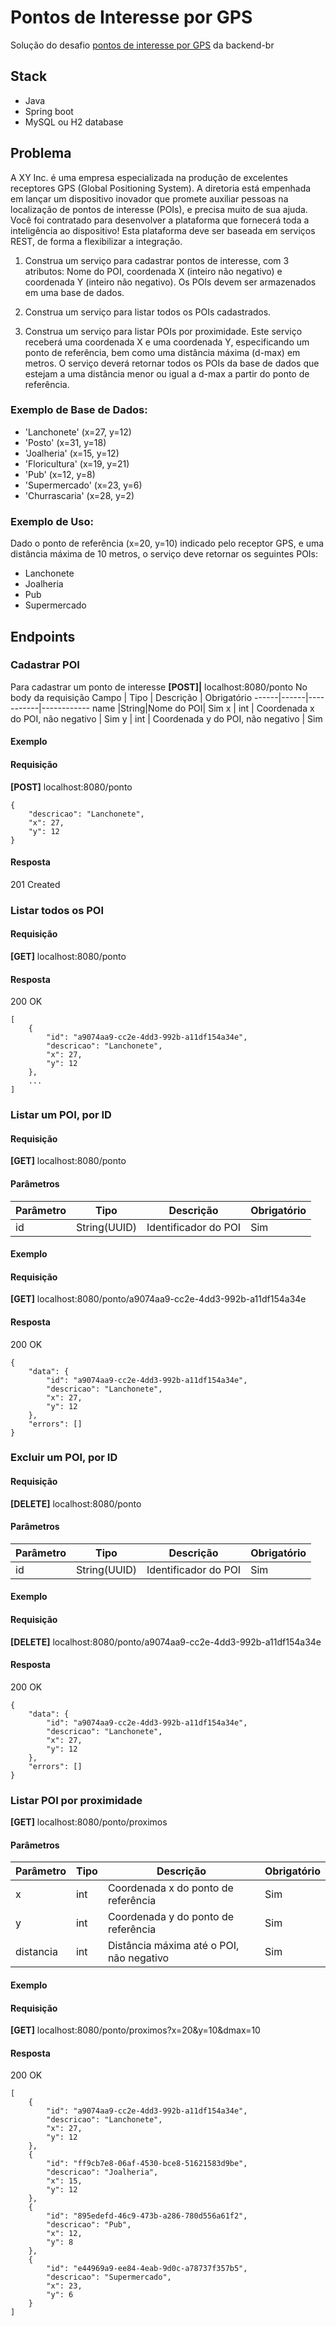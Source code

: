# Pontos de Interesse por GPS

Solução do desafio [pontos de interesse por GPS](https://github.com/backend-br/desafios/tree/master/03-Hard/PontosDeInteressePorGPS) da backend-br

## Stack
- Java
- Spring boot
- MySQL ou H2 database

## Problema
A XY Inc. é uma empresa especializada na produção de excelentes receptores GPS (Global Positioning System).
A diretoria está empenhada em lançar um dispositivo inovador que promete auxiliar pessoas na localização de pontos de interesse (POIs), e precisa muito de sua ajuda.
Você foi contratado para desenvolver a plataforma que fornecerá toda a inteligência ao dispositivo! Esta plataforma deve ser baseada em serviços REST, de forma a flexibilizar a integração.

1. Construa um serviço para cadastrar pontos de interesse, com 3 atributos: Nome do POI, coordenada X (inteiro não negativo) e coordenada Y (inteiro não negativo). Os POIs devem ser armazenados em uma base de dados.

2. Construa um serviço para listar todos os POIs cadastrados.

3. Construa um serviço para listar POIs por proximidade. Este serviço receberá uma coordenada X e uma coordenada Y, especificando um ponto de referência, bem como uma distância máxima (d-max) em metros. O serviço deverá retornar todos os POIs da base de dados que estejam a uma distância menor ou igual a d-max a partir do ponto de referência.

### Exemplo de Base de Dados:

- 'Lanchonete' (x=27, y=12)
- 'Posto' (x=31, y=18)
- 'Joalheria' (x=15, y=12)
- 'Floricultura' (x=19, y=21)
- 'Pub' (x=12, y=8)
- 'Supermercado' (x=23, y=6)
- 'Churrascaria' (x=28, y=2)


### Exemplo de Uso:
Dado o ponto de referência (x=20, y=10) indicado pelo receptor GPS, e uma distância máxima de 10 metros, o serviço deve retornar os seguintes POIs:

 - Lanchonete
 - Joalheria
 - Pub
 - Supermercado
 
## Endpoints

### Cadastrar POI
Para cadastrar um ponto de interesse
**[POST]|** localhost:8080/ponto
No body da requisição
Campo | Tipo | Descrição | Obrigatório
------|------|-----------|------------
name  |String|Nome do POI| Sim
x | int | Coordenada x do POI, não negativo | Sim
y | int | Coordenada y do POI, não negativo | Sim

#### Exemplo
#### Requisição
**[POST]** localhost:8080/ponto
```
{
    "descricao": "Lanchonete",
    "x": 27,
    "y": 12
}
```
#### Resposta
201 Created


### Listar todos os POI
#### Requisição
**[GET]** localhost:8080/ponto
#### Resposta
200 OK
```
[
    {
        "id": "a9074aa9-cc2e-4dd3-992b-a11df154a34e",
        "descricao": "Lanchonete",
        "x": 27,
        "y": 12
    },
    ...
]
```

### Listar um POI, por ID
#### Requisição
**[GET]** localhost:8080/ponto

#### Parâmetros
Parâmetro | Tipo | Descrição | Obrigatório
------|------|-----------|------------
id | String(UUID) | Identificador do POI | Sim

#### Exemplo
#### Requisição
**[GET]** localhost:8080/ponto/a9074aa9-cc2e-4dd3-992b-a11df154a34e

#### Resposta
200 OK
```
{
    "data": {
        "id": "a9074aa9-cc2e-4dd3-992b-a11df154a34e",
        "descricao": "Lanchonete",
        "x": 27,
        "y": 12
    },
    "errors": []
}
```

### Excluir um POI, por ID
#### Requisição
**[DELETE]** localhost:8080/ponto

#### Parâmetros
Parâmetro | Tipo | Descrição | Obrigatório
------|------|-----------|------------
id | String(UUID) | Identificador do POI | Sim

#### Exemplo
#### Requisição
**[DELETE]** localhost:8080/ponto/a9074aa9-cc2e-4dd3-992b-a11df154a34e

#### Resposta
200 OK
```
{
    "data": {
        "id": "a9074aa9-cc2e-4dd3-992b-a11df154a34e",
        "descricao": "Lanchonete",
        "x": 27,
        "y": 12
    },
    "errors": []
}
```

### Listar POI por proximidade
**[GET]** localhost:8080/ponto/proximos

#### Parâmetros
Parâmetro | Tipo | Descrição | Obrigatório
------|------|-----------|------------
x | int | Coordenada x do ponto de referência | Sim
y | int | Coordenada y do ponto de referência | Sim
distancia | int | Distância máxima até o POI, não negativo | Sim

#### Exemplo
#### Requisição
**[GET]** localhost:8080/ponto/proximos?x=20&y=10&dmax=10
#### Resposta
200 OK
```
[
    {
        "id": "a9074aa9-cc2e-4dd3-992b-a11df154a34e",
        "descricao": "Lanchonete",
        "x": 27,
        "y": 12
    },
    {
        "id": "ff9cb7e8-06af-4530-bce8-51621583d9be",
        "descricao": "Joalheria",
        "x": 15,
        "y": 12
    },
    {
        "id": "895edefd-46c9-473b-a286-780d556a61f2",
        "descricao": "Pub",
        "x": 12,
        "y": 8
    },
    {
        "id": "e44969a9-ee84-4eab-9d0c-a78737f357b5",
        "descricao": "Supermercado",
        "x": 23,
        "y": 6
    }
]
```

